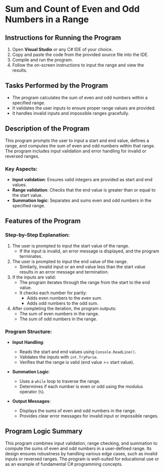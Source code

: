 # Sum and Count of Even and Odd Numbers in a Range

## Instructions for Running the Program

1. Open **Visual Studio** or any C# IDE of your choice.
2. Copy and paste the code from the provided source file into the IDE.
3. Compile and run the program.
4. Follow the on-screen instructions to input the range and view the results.

## Tasks Performed by the Program

- The program calculates the sum of even and odd numbers within a specified range.
- It validates the user inputs to ensure proper range values are provided.
- It handles invalid inputs and impossible ranges gracefully.

## Description of the Program

This program prompts the user to input a start and end value, defines a range, and computes the sum of even and odd numbers within that range. The program includes input validation and error handling for invalid or reversed ranges.

### Key Aspects:

- **Input validation**: Ensures valid integers are provided as start and end values.
- **Range validation**: Checks that the end value is greater than or equal to the start value.
- **Summation logic**: Separates and sums even and odd numbers in the specified range.

## Features of the Program

### Step-by-Step Explanation:

1. The user is prompted to input the start value of the range.
   - If the input is invalid, an error message is displayed, and the program terminates.
2. The user is prompted to input the end value of the range.
   - Similarly, invalid input or an end value less than the start value results in an error message and termination.
3. If the inputs are valid:
   - The program iterates through the range from the start to the end value.
   - It checks each number for parity:
     - Adds even numbers to the even sum.
     - Adds odd numbers to the odd sum.
4. After completing the iteration, the program outputs:
   - The sum of even numbers in the range.
   - The sum of odd numbers in the range.

### Program Structure:

- **Input Handling**:
  - Reads the start and end values using `Console.ReadLine()`.
  - Validates the inputs with `int.TryParse`.
  - Verifies that the range is valid (end value >= start value).

- **Summation Logic**:
  - Uses a `while` loop to traverse the range.
  - Determines if each number is even or odd using the modulus operator (`%`).

- **Output Messages**:
  - Displays the sums of even and odd numbers in the range.
  - Provides clear error messages for invalid input or impossible ranges.

## Program Logic Summary

This program combines input validation, range checking, and summation to compute the sums of even and odd numbers in a user-defined range. Its design ensures robustness by handling various edge cases, such as invalid inputs or reversed ranges. The program is well-suited for educational use or as an example of fundamental C# programming concepts.
